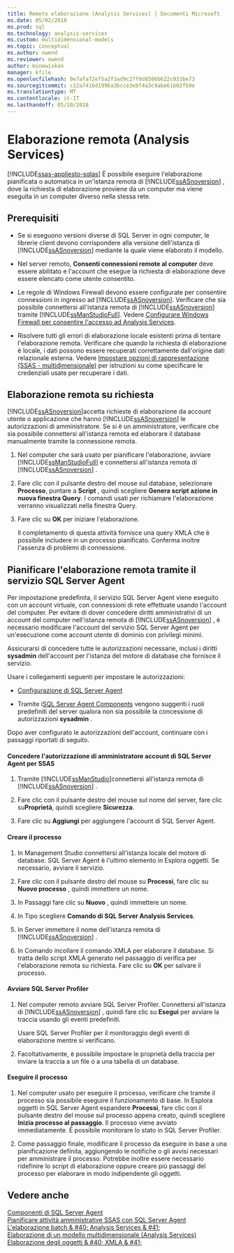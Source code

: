 ```yaml
---
title: Remoto elaborazione (Analysis Services) | Documenti Microsoft
ms.date: 05/02/2018
ms.prod: sql
ms.technology: analysis-services
ms.custom: multidimensional-models
ms.topic: conceptual
ms.author: owend
ms.reviewer: owend
author: minewiskan
manager: kfile
ms.openlocfilehash: 0e7afa72ef5a2f3ad9c27f0d8586b622c033be73
ms.sourcegitcommit: c12a7416d1996a3bcce3ebf4a3c9abe61b02fb9e
ms.translationtype: MT
ms.contentlocale: it-IT
ms.lasthandoff: 05/10/2018
---
```

# <a name="remote-processing-analysis-services"></a>Elaborazione remota (Analysis Services)
[!INCLUDE[ssas-appliesto-sqlas](../../includes/ssas-appliesto-sqlas.md)]
  È possibile eseguire l'elaborazione pianificata o automatica in un'istanza remota di [!INCLUDE[ssASnoversion](../../includes/ssasnoversion-md.md)] , dove la richiesta di elaborazione proviene da un computer ma viene eseguita in un computer diverso nella stessa rete.  
  
## <a name="prerequisites"></a>Prerequisiti  
  
-   Se si eseguono versioni diverse di SQL Server in ogni computer, le librerie client devono corrispondere alla versione dell'istanza di [!INCLUDE[ssASnoversion](../../includes/ssasnoversion-md.md)] mediante la quale viene elaborato il modello.
  
-   Nel server remoto, **Consenti connessioni remote al computer** deve essere abilitato e l'account che esegue la richiesta di elaborazione deve essere elencato come utente consentito.  
  
-   Le regole di Windows Firewall devono essere configurate per consentire connessioni in ingresso ad [!INCLUDE[ssASnoversion](../../includes/ssasnoversion-md.md)]. Verificare che sia possibile connettersi all'istanza remota di [!INCLUDE[ssASnoversion](../../includes/ssasnoversion-md.md)] tramite [!INCLUDE[ssManStudioFull](../../includes/ssmanstudiofull-md.md)]. Vedere [Configurare Windows Firewall per consentire l'accesso ad Analysis Services](../../analysis-services/instances/configure-the-windows-firewall-to-allow-analysis-services-access.md).  
  
-   Risolvere tutti gli errori di elaborazione locale esistenti prima di tentare l'elaborazione remota. Verificare che quando la richiesta di elaborazione è locale, i dati possono essere recuperati correttamente dall'origine dati relazionale esterna. Vedere [Impostare opzioni di rappresentazione &#40;SSAS - multidimensionale&#41;](../../analysis-services/multidimensional-models/set-impersonation-options-ssas-multidimensional.md) per istruzioni su come specificare le credenziali usate per recuperare i dati.  
  
## <a name="on-demand-remote-processing"></a>Elaborazione remota su richiesta  
 [!INCLUDE[ssASnoversion](../../includes/ssasnoversion-md.md)]accetta richieste di elaborazione da account utente o applicazione che hanno [!INCLUDE[ssASnoversion](../../includes/ssasnoversion-md.md)] le autorizzazioni di amministratore. Se si è un amministratore, verificare che sia possibile connettersi all'istanza remota ed elaborare il database manualmente tramite la connessione remota.  
  
1.  Nel computer che sarà usato per pianificare l'elaborazione, avviare [!INCLUDE[ssManStudioFull](../../includes/ssmanstudiofull-md.md)] e connettersi all'istanza remota di [!INCLUDE[ssASnoversion](../../includes/ssasnoversion-md.md)] .  
  
2.  Fare clic con il pulsante destro del mouse sul database, selezionare **Processo**, puntare a **Script** , quindi scegliere **Genera script azione in nuova finestra Query**. I comandi usati per richiamare l'elaborazione verranno visualizzati nella finestra Query.  
  
3.  Fare clic su **OK** per iniziare l'elaborazione.  
  
     Il completamento di questa attività fornisce una query XMLA che è possibile includere in un processo pianificato. Conferma inoltre l'assenza di problemi di connessione.  
  
## <a name="schedule-remote-processing-using-sql-server-agent-service"></a>Pianificare l'elaborazione remota tramite il servizio SQL Server Agent  
 Per impostazione predefinita, il servizio SQL Server Agent viene eseguito con un account virtuale, con connessioni di rete effettuate usando l'account del computer. Per evitare di dover concedere diritti amministrativi di un account del computer nell'istanza remota di [!INCLUDE[ssASnoversion](../../includes/ssasnoversion-md.md)] , è necessario modificare l'account del servizio SQL Server Agent per un'esecuzione come account utente di dominio con privilegi minimi.  
  
 Assicurarsi di concedere tutte le autorizzazioni necessarie, inclusi i diritti **sysadmin** dell'account per l'istanza del motore di database che fornisce il servizio.  
  
 Usare i collegamenti seguenti per impostare le autorizzazioni:  
  
-   [Configurazione di SQL Server Agent](http://msdn.microsoft.com/library/2e361a62-9e92-4fcd-80d7-d6960f127900)  
  
-   Tramite i[SQL Server Agent Components](http://msdn.microsoft.com/library/8d1dc600-aabb-416f-b3af-fbc9fccfd0ec) vengono suggeriti i ruoli predefiniti del server qualora non sia possibile la concessione di autorizzazioni **sysadmin** .  
  
 Dopo aver configurato le autorizzazioni dell'account, continuare con i passaggi riportati di seguito.  
  
#### <a name="grant-the-sql-server-agent-account-administrator-permission-on-ssas"></a>Concedere l'autorizzazione di amministratore account di SQL Server Agent per SSAS  
  
1.  Tramite [!INCLUDE[ssManStudio](../../includes/ssmanstudio-md.md)]connettersi all'istanza remota di [!INCLUDE[ssASnoversion](../../includes/ssasnoversion-md.md)] .  
  
2.  Fare clic con il pulsante destro del mouse sul nome del server, fare clic su**Proprietà**, quindi scegliere **Sicurezza**.  
  
3.  Fare clic su **Aggiungi** per aggiungere l'account di SQL Server Agent.  
  
#### <a name="create-the-job"></a>Creare il processo  
  
1.  In Management Studio connettersi all'istanza locale del motore di database. SQL Server Agent è l'ultimo elemento in Esplora oggetti. Se necessario, avviare il servizio.  
  
2.  Fare clic con il pulsante destro del mouse su **Processi**, fare clic su **Nuovo processo** , quindi immettere un nome.  
  
3.  In Passaggi fare clic su **Nuovo** , quindi immettere un nome.  
  
4.  In Tipo scegliere **Comando di SQL Server Analysis Services**.  
  
5.  In Server immettere il nome dell'istanza remota di [!INCLUDE[ssASnoversion](../../includes/ssasnoversion-md.md)] .  
  
6.  In Comando incollare il comando XMLA per elaborare il database. Si tratta dello script XMLA generato nel passaggio di verifica per l'elaborazione remota su richiesta. Fare clic su **OK** per salvare il processo.  
  
#### <a name="start-sql-server-profiler"></a>Avviare SQL Server Profiler  
  
1.  Nel computer remoto avviare SQL Server Profiler. Connettersi all'istanza di [!INCLUDE[ssASnoversion](../../includes/ssasnoversion-md.md)] , quindi fare clic su **Esegui** per avviare la traccia usando gli eventi predefiniti.  
  
     Usare SQL Server Profiler per il monitoraggio degli eventi di elaborazione mentre si verificano.  
  
2.  Facoltativamente, è possibile impostare le proprietà della traccia per inviare la traccia a un file o a una tabella di un database.  
  
#### <a name="run-the-job"></a>Eseguire il processo  
  
1.  Nel computer usato per eseguire il processo, verificare che tramite il processo sia possibile eseguire il funzionamento di base. In Esplora oggetti in SQL Server Agent espandere **Processi**, fare clic con il pulsante destro del mouse sul processo appena creato, quindi scegliere **Inizia processo al passaggio**. Il processo viene avviato immediatamente. È possibile monitorare lo stato in SQL Server Profiler.  
  
2.  Come passaggio finale, modificare il processo da eseguire in base a una pianificazione definita, aggiungendo le notifiche o gli avvisi necessari per amministrare il processo. Potrebbe inoltre essere necessario ridefinire lo script di elaborazione oppure creare più passaggi del processo per elaborare in modo indipendente gli oggetti.  
  
## <a name="see-also"></a>Vedere anche  
 [Componenti di SQL Server Agent](http://msdn.microsoft.com/library/8d1dc600-aabb-416f-b3af-fbc9fccfd0ec)   
 [Pianificare attività amministrative SSAS con SQL Server Agent](../../analysis-services/instances/schedule-ssas-administrative-tasks-with-sql-server-agent.md)   
 [L'elaborazione batch & #40; Analysis Services & #41;](../../analysis-services/multidimensional-models/batch-processing-analysis-services.md)   
 [Elaborazione di un modello multidimensionale &#40;Analysis Services&#41;](../../analysis-services/multidimensional-models/processing-a-multidimensional-model-analysis-services.md)   
 [Elaborazione degli oggetti & #40; XMLA & #41;](../../analysis-services/multidimensional-models-scripting-language-assl-xmla/processing-objects-xmla.md)  
  
  
